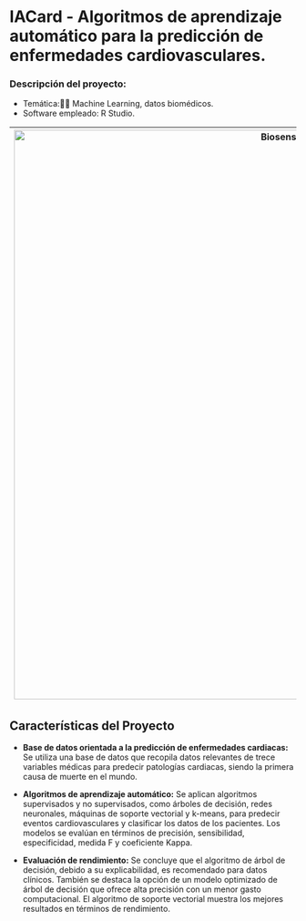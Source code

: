 # IACard - Algoritmos de aprendizaje automático para la predicción de enfermedades cardiovasculares.

### **Descripción del proyecto:**
  - Temática:🧬🤖 Machine Learning, datos biomédicos.
  - Software empleado: R Studio.

| <img src="https://cordis.europa.eu/docs/news/images/2018-06/129639.jpg" alt="Biosensor Cutáneo" width="1000" height="auto"> | IACard es un proyecto para el desarrollo de modelos de aprendizaje automático con datos clínicos orientados a la predicción de enfermedades cardiovasculares. Para ello se emplearon bases de datos públicas en Kaggle con una gran densidad de datos para la programación de distintos modelos de Machine Learning tanto supervisados como no supervisados. |
|---|---|

## Características del Proyecto

- **Base de datos orientada a la predicción de enfermedades cardiacas:** Se utiliza una base de datos que recopila datos relevantes de trece variables médicas para predecir patologías cardiacas, siendo la primera causa de muerte en el mundo.
  
- **Algoritmos de aprendizaje automático:** Se aplican algoritmos supervisados y no supervisados, como árboles de decisión, redes neuronales, máquinas de soporte vectorial y k-means, para predecir eventos cardiovasculares y clasificar los datos de los pacientes. Los modelos se evalúan en términos de precisión, sensibilidad, especificidad, medida F y coeficiente Kappa.
  
- **Evaluación de rendimiento:** Se concluye que el algoritmo de árbol de decisión, debido a su explicabilidad, es recomendado para datos clínicos. También se destaca la opción de un modelo optimizado de árbol de decisión que ofrece alta precisión con un menor gasto computacional. El algoritmo de soporte vectorial muestra los mejores resultados en términos de rendimiento.


